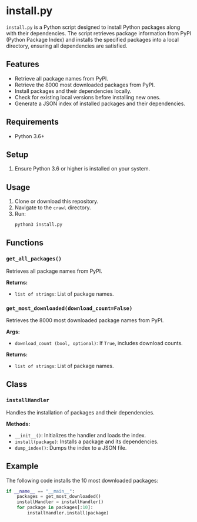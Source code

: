 # install.py

`install.py` is a Python script designed to install Python packages along with their dependencies. The script retrieves package information from PyPI (Python Package Index) and installs the specified packages into a local directory, ensuring all dependencies are satisfied.

## Features

- Retrieve all package names from PyPI.
- Retrieve the 8000 most downloaded packages from PyPI.
- Install packages and their dependencies locally.
- Check for existing local versions before installing new ones.
- Generate a JSON index of installed packages and their dependencies.

## Requirements

- Python 3.6+

## Setup

1. Ensure Python 3.6 or higher is installed on your system.

## Usage

1. Clone or download this repository.
2. Navigate to the `crawl` directory.
3. Run:
    ```bash
    python3 install.py
    ```

## Functions

### `get_all_packages()`
Retrieves all package names from PyPI.

**Returns:**
- `list of strings`: List of package names.

### `get_most_downloaded(download_count=False)`
Retrieves the 8000 most downloaded package names from PyPI.

**Args:**
- `download_count (bool, optional)`: If `True`, includes download counts.

**Returns:**
- `list of strings`: List of package names.

## Class

### `installHandler`
Handles the installation of packages and their dependencies.

**Methods:**
- `__init__()`: Initializes the handler and loads the index.
- `install(package)`: Installs a package and its dependencies.
- `dump_index()`: Dumps the index to a JSON file.

## Example

The following code installs the 10 most downloaded packages:

```python
if __name__ == "__main__":
    packages = get_most_downloaded()
    installHandler = installHandler()
    for package in packages[:10]:
        installHandler.install(package)
